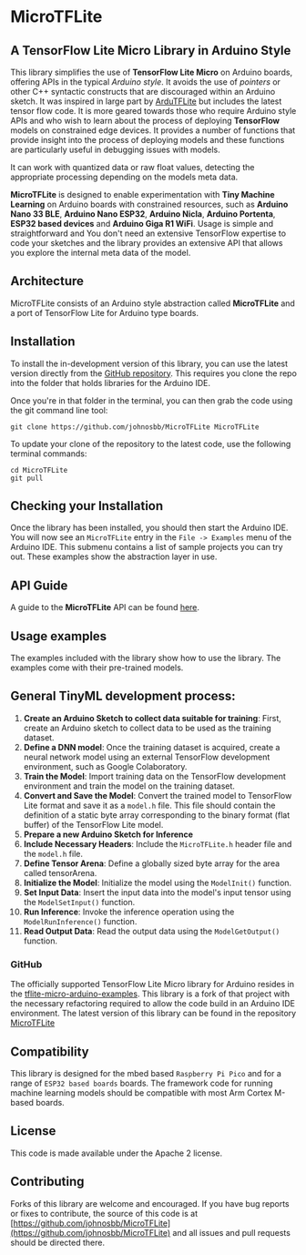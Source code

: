 # MicroTFLite

## A TensorFlow Lite Micro Library in Arduino Style

This library simplifies the use of **TensorFlow Lite Micro** on Arduino boards, offering APIs in the typical _Arduino style_. It avoids the use of _pointers_ or other C++ syntactic constructs that are discouraged within an Arduino sketch.
It was inspired in large part by [ArduTFLite](https://github.com/spaziochirale/ArduTFLite) but includes the latest tensor flow code. It is more geared towards those who require Arduino style APIs and who wish to learn about the process of deploying **TensorFlow** models on constrained edge devices. It provides a number of functions that provide insight into the process of deploying models and these functions are particularly useful in debugging issues with models.

It can work with quantized data or raw float values, detecting the appropriate processing depending on the models meta data.

**MicroTFLite** is designed to enable experimentation with **Tiny Machine Learning** on Arduino boards with constrained resources, such as **Arduino Nano 33 BLE**, **Arduino Nano ESP32**, **Arduino Nicla**, **Arduino Portenta**, **ESP32 based devices** and **Arduino Giga R1 WiFi**. Usage is simple and straightforward and You don't need an extensive TensorFlow expertise to code your sketches and the library provides an extensive API that allows you explore the internal meta data of the model.

## Architecture

MicroTFLite consists of an Arduino style abstraction called **MicroTFLite** and a port of TensorFlow Lite for Arduino type boards.

## Installation

To install the in-development version of this library, you can use the latest version directly from the [GitHub repository](https://github.com/johnosbb/MicroTFLite). This requires you clone the repo into the folder that holds libraries for the Arduino IDE.

Once you're in that folder in the terminal, you can then grab the code using the git command line tool:

```
git clone https://github.com/johnosbb/MicroTFLite MicroTFLite
```

To update your clone of the repository to the latest code, use the following terminal commands:

```
cd MicroTFLite
git pull
```

## Checking your Installation

Once the library has been installed, you should then start the Arduino IDE. You will now see an `MicroTFLite` entry in the `File -> Examples` menu of the Arduino IDE. This submenu contains a list of sample projects you can try out. These examples show the abstraction layer in use.

## API Guide

A guide to the **MicroTFLite** API can be found [here](./docs/API.md).

## Usage examples

The examples included with the library show how to use the library. The examples come with their pre-trained models.

## General TinyML development process:

1. **Create an Arduino Sketch to collect data suitable for training**: First, create an Arduino sketch to collect data to be used as the training dataset.
2. **Define a DNN model**: Once the training dataset is acquired, create a neural network model using an external TensorFlow development environment, such as Google Colaboratory.
3. **Train the Model**: Import training data on the TensorFlow development environment and train the model on the training dataset.
4. **Convert and Save the Model**: Convert the trained model to TensorFlow Lite format and save it as a `model.h` file. This file should contain the definition of a static byte array corresponding to the binary format (flat buffer) of the TensorFlow Lite model.
5. **Prepare a new Arduino Sketch for Inference**
6. **Include Necessary Headers**: Include the `MicroTFLite.h` header file and the `model.h` file.
7. **Define Tensor Arena**: Define a globally sized byte array for the area called tensorArena.
8. **Initialize the Model**: Initialize the model using the `ModelInit()` function.
9. **Set Input Data**: Insert the input data into the model's input tensor using the `ModelSetInput()` function.
10. **Run Inference**: Invoke the inference operation using the `ModelRunInference()` function.
11. **Read Output Data**: Read the output data using the `ModelGetOutput()` function.

### GitHub

The officially supported TensorFlow Lite Micro library for Arduino resides in the [tflite-micro-arduino-examples](https://github.com/tensorflow/tflite-micro-arduino-examples). This library is a fork of that project with the necessary refactoring required to allow the code build in an Arduino IDE environment. The latest version of this library can be found in the repository [MicroTFLite](https://github.com/johnosbb/MicroTFLite)

## Compatibility

This library is designed for the mbed based `Raspberry Pi Pico` and for a range of `ESP32 based boards` boards. The framework code for running machine learning models should be compatible with most Arm Cortex M-based boards.

## License

This code is made available under the Apache 2 license.

## Contributing

Forks of this library are welcome and encouraged. If you have bug reports or fixes to contribute, the source of this code is at [https://github.com/johnosbb/MicroTFLite](https://github.com/johnosbb/MicroTFLite) and all issues and pull requests should be directed there.
